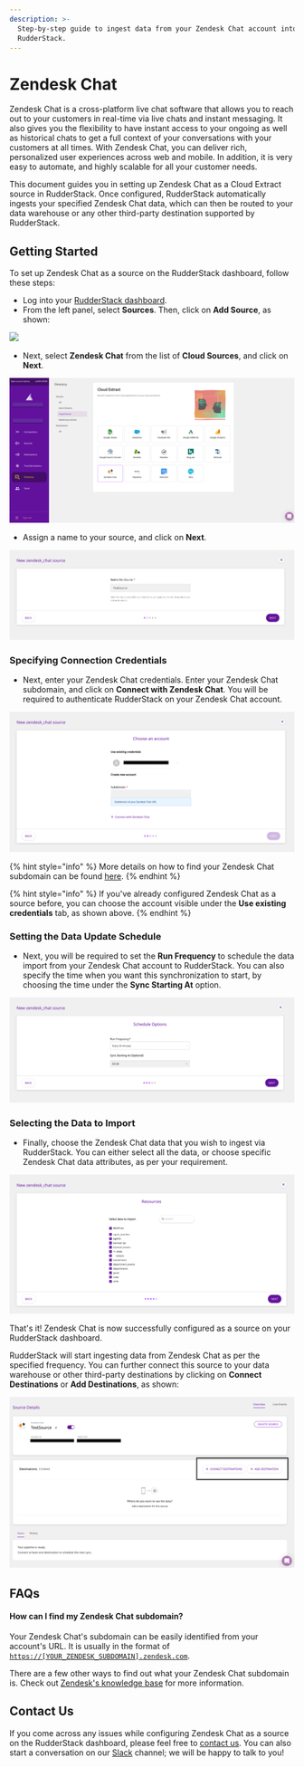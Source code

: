 ```yaml
---
description: >-
  Step-by-step guide to ingest data from your Zendesk Chat account into
  RudderStack.
---
```


# Zendesk Chat

Zendesk Chat is a cross-platform live chat software that allows you to reach out to your customers  in real-time via live chats and instant messaging. It also gives you the flexibility to have instant access to your ongoing as well as historical chats to get a full context of your conversations with your customers at all times. With Zendesk Chat, you can deliver rich, personalized user experiences across web and mobile. In addition, it is very easy to automate, and highly scalable for all your customer needs.

This document guides you in setting up Zendesk Chat as a Cloud Extract source in RudderStack. Once configured, RudderStack automatically ingests your specified Zendesk Chat data, which can then be routed to your data warehouse or any other third-party destination supported by RudderStack.

## Getting Started

To set up Zendesk Chat as a source on the RudderStack dashboard, follow these steps:

* Log into your [RudderStack dashboard](https://app.rudderlabs.com/signup?type=freetrial).
* From the left panel, select **Sources**. Then, click on **Add Source**, as shown:

![](../.gitbook/assets/1%20%284%29%20%283%29%20%283%29%20%283%29%20%283%29%20%283%29%20%283%29%20%283%29%20%283%29%20%283%29%20%283%29%20%283%29%20%283%29%20%283%29%20%283%29%20%283%29%20%282%29%20%281%29.png)

* Next, select **Zendesk Chat** from the list of **Cloud Sources**, and click on **Next**.

![](../.gitbook/assets/2%20%2813%29.png)

* Assign a name to your source, and click on **Next**.

![](../.gitbook/assets/3%20%289%29.png)

### Specifying Connection Credentials

* Next, enter your Zendesk Chat credentials. Enter your Zendesk Chat subdomain, and click on **Connect with Zendesk Chat**. You will be required to authenticate RudderStack on your Zendesk Chat account.

![](../.gitbook/assets/4%20%2811%29.png)

{% hint style="info" %}
More details on how to find your Zendesk Chat subdomain can be found [here](https://support.zendesk.com/hc/en-us/articles/221682747-Where-can-I-find-my-Zendesk-subdomain-).
{% endhint %}

{% hint style="info" %}
If you've already configured Zendesk Chat as a source before, you can choose the account visible under the **Use existing credentials** tab, as shown above.
{% endhint %}

### Setting the Data Update Schedule

* Next, you will be required to set the **Run Frequency** to schedule the data import from your Zendesk Chat account to RudderStack. You can also specify the time when you want this synchronization to start, by choosing the time under the **Sync Starting At** option.

![](../.gitbook/assets/5%20%2812%29.png)

### Selecting the Data to Import

* Finally, choose the Zendesk Chat data that you wish to ingest via RudderStack. You can either select all the data, or choose specific Zendesk Chat data attributes, as per your requirement.

![](../.gitbook/assets/6%20%2811%29.png)

That's it! Zendesk Chat is now successfully configured as a source on your RudderStack dashboard. 

RudderStack will start ingesting data from Zendesk Chat as per the specified frequency. You can further connect this source to your data warehouse or other third-party destinations by clicking on **Connect Destinations** or **Add Destinations**, as shown: 

![](../.gitbook/assets/7%20%288%29.png)

## FAQs

#### How can I find my Zendesk Chat subdomain?

Your Zendesk Chat's subdomain can be easily identified from your account's URL. It is usually in the format of [`https://[YOUR_ZENDESK_SUBDOMAIN].zendesk.com`](https://[your_subdomain].zendesk.com).

There are a few other ways to find out what your Zendesk Chat subdomain is. Check out [Zendesk's knowledge base](https://support.zendesk.com/hc/en-us/articles/221682747-Where-can-I-find-my-Zendesk-subdomain-) for more information.

## Contact Us

If you come across any issues while configuring Zendesk Chat as a source on the RudderStack dashboard, please feel free to [contact us](mailto:%20docs@rudderstack.com). You can also start a conversation on our [Slack](https://resources.rudderstack.com/join-rudderstack-slack) channel; we will be happy to talk to you!

